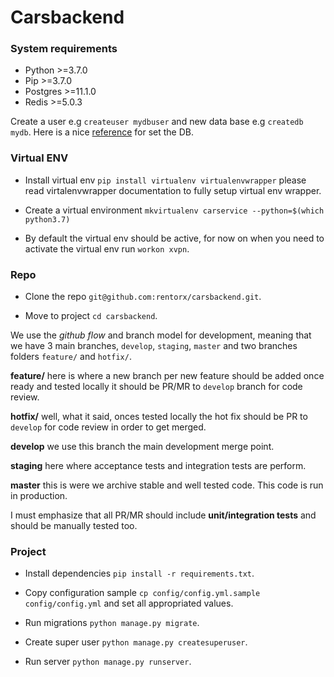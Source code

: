 # Carsbackend

### System requirements ###

* Python >=3.7.0
* Pip >=3.7.0
* Postgres >=11.1.0
* Redis >=5.0.3

Create a user e.g `createuser mydbuser`  and new data base e.g `createdb mydb`.
Here is a nice [reference](https://medium.com/coding-blocks/creating-user-database-and-adding-access-on-postgresql-8bfcd2f4a91e) for set the DB.

### Virtual ENV ###

* Install virtual env `pip install virtualenv virtualenvwrapper` please read virtalenvwrapper documentation to fully setup virtual env wrapper.

* Create a virtual environment `mkvirtualenv carservice --python=$(which python3.7)`

* By default the virtual env should be active, for now on when you need to activate the virtual env run `workon xvpn`.

### Repo ###

* Clone the repo `git@github.com:rentorx/carsbackend.git`.

* Move to project `cd carsbackend`.

We use the *github flow* and branch model for development, meaning that we have 3 main branches, `develop`, `staging`, `master` and two branches folders `feature/` and `hotfix/`.

**feature/** here is where a new branch per new feature should be added once ready and tested locally it should be PR/MR to `develop` branch for code review.

**hotfix/** well, what it said, onces tested locally the hot fix should be PR to `develop` for code review in order to get merged.

**develop** we use this branch the main development merge point.

**staging** here where acceptance tests and integration tests are perform.

**master** this is were we archive stable and well tested code. This code is run in production.

I must emphasize that all PR/MR should include **unit/integration tests** and should be manually tested too.

### Project ###

* Install dependencies `pip install -r requirements.txt`.

* Copy configuration sample `cp config/config.yml.sample config/config.yml` and set all appropriated values.

* Run migrations `python manage.py migrate`.

* Create super user `python manage.py createsuperuser`.

* Run server `python manage.py runserver`.
